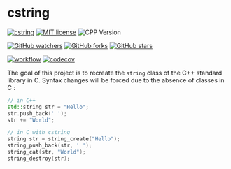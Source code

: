 # cstring

[![cstring](https://img.shields.io/badge/cstring-v0.1-blue.svg)](https://github.com/tocola/cstring/releases/tag/v0.1)
[![MIT license](https://img.shields.io/badge/License-MIT-orange.svg)](https://github.com/tocola/cstring/blob/main/LICENSE)
![CPP Version](https://img.shields.io/badge/Language-C-darkgreen.svg)

[![GitHub watchers](https://img.shields.io/github/watchers/tocola/cstring?style=social)](https://github.com/tocola/cstring/watchers/)
[![GitHub forks](https://img.shields.io/github/forks/tocola/cstring?style=social)](https://github.com/tocola/cstring/network/members/)
[![GitHub stars](https://img.shields.io/github/stars/tocola/cstring?style=social)](https://github.com/tocola/cstring/stargazers/)

[![workflow](https://github.com/tocola/cstring/actions/workflows/unit_tests.yml/badge.svg)](https://github.com/tocola/cstring/actions/workflows/unit_tests.yml)
[![codecov](https://codecov.io/gh/tocola/cstring/branch/main/graph/badge.svg?token=4V6A9B7PII)](https://codecov.io/gh/tocola/cstring)

The goal of this project is to recreate the `string` class of the C++ standard library in C. Syntax changes will be forced due to the absence of classes in C :
```c++
// in C++
std::string str = "Hello";
str.push_back(' ');
str += "World";

// in C with cstring
string str = string_create("Hello");
string_push_back(str, ' ');
string_cat(str, "World");
string_destroy(str);
```
